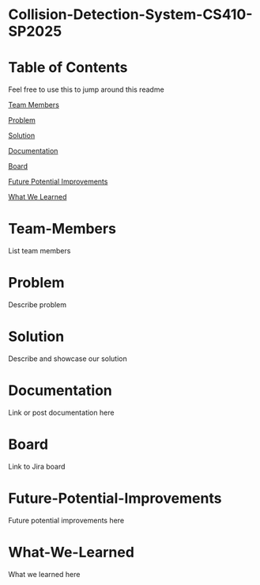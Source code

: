 # Collision-Detection-System-CS410-SP2025

# Table of Contents
Feel free to use this to jump around this readme

[Team Members](#Team-Members)

[Problem](#Problem)

[Solution](#Solution)

[Documentation](#Documentation)

[Board](#Board)

[Future Potential Improvements](#Future-Potential-Improvements)

[What We Learned](#What-We-Learned)

# Team-Members

List team members

# Problem

Describe problem

# Solution

Describe and showcase our solution

# Documentation

Link or post documentation here

# Board

Link to Jira board

# Future-Potential-Improvements

Future potential improvements here

# What-We-Learned

What we learned here
